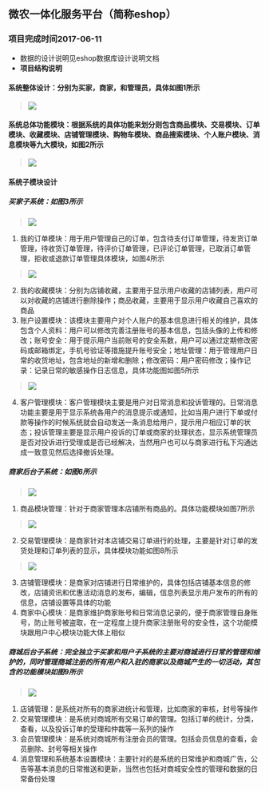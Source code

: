 ## 微农一体化服务平台（简称eshop）
### 项目完成时间2017-06-11
* 数据的设计说明见eshop数据库设计说明文档
* **项目结构说明**
#### 系统整体设计：分别为买家，商家，和管理员，具体如图1所示
> ![](Images/1.png)
#### 系统总体功能模块：根据系统的具体功能来划分则包含商品模块、交易模块、订单模块、收藏模块、店铺管理模块、购物车模块、商品搜索模块、个人账户模块、消息模块等九大模块，如图2所示
> ![](Images/2.png)
#### 系统子模块设计
##### 买家子系统：如图3所示
> ![](Images/3.png)
1. 我的订单模块：用于用户管理自己的订单，包含待支付订单管理，待发货订单管理，待收货订单管理，待评价订单管理，已评论订单管理，已取消订单管理，拒收或退款订单管理具体模块，如图4所示
> ![](Images/4.png)
2. 我的收藏模块：分别为店铺收藏，主要用于显示用户收藏的店铺列表，用户可以对收藏的店铺进行删除操作；商品收藏，主要用于显示用户收藏自己喜欢的商品
3. 账户设置模块：该模块主要用户对个人账户的基本信息进行相关的维护，具体包含个人资料：用户可以修改完善注册账号的基本信息，包括头像的上传和修改；账号安全：用于提示用户当前账号的安全系数，用户可以通过定期修改密码或邮箱绑定，手机号验证等措施提升账号安全；地址管理：用于管理用户日常的收货地址，包含地址的新增和删除；修改密码：用户密码修改；操作记录：记录日常的敏感操作日志信息，具体功能图如图5所示
> ![](Images/5.png)
4. 客户管理模块：客户管理模块主要是用户对日常消息和投诉管理的。日常消息功能主要是用于显示系统各用户的消息提示或通知，比如当用户进行下单或付款等操作的时候系统就会自动发送一条消息给用户，提示用户相应订单的状态；投诉管理主要是显示用户投诉的订单或商家的处理状态，显示系统管理员是否对投诉进行受理或是否已经解决，当然用户也可以与商家进行私下沟通达成一致意见然后选择撤诉处理。
##### 商家后台子系统：如图6所示
> ![](Images/6.png)
1. 商品模块管理：针对于商家管理本店铺所有商品的。具体功能模块如图7所示
> ![](Images/7.png)
2. 交易管理模块：是商家针对本店铺交易订单进行的处理，主要是针对订单的发货处理和订单列表的显示，具体模块功能如图8所示
> ![](Images/8.png)
3. 店铺管理模块：是商家对店铺进行日常维护的，具体包括店铺基本信息的修改，店铺资讯和优惠活动消息的发布，编辑，信息列表显示用户发布的所有的信息，店铺设置等具体的功能
4. 商家中心模块：是商家维护商家账号和日常消息记录的，便于商家管理自身账号，防止账号被盗取，在一定程度上提升商家注册账号的安全性，这个功能模块跟用户中心模块功能大体上相似
##### 商城后台子系统：完全独立于买家和用户子系统的主要对商城进行日常的管理和维护的，同时管理商城注册的所有用户和入驻的商家以及商城产生的一切活动，其包含的功能模块如图9所示
> ![](Images/9.png)
1. 店铺管理：是系统对所有的商家进统计和管理，比如商家的审核，封号等操作
2. 交易管理模块：是系统对商城所有交易订单的管理。包括订单的统计，分类，查看，以及投诉订单的受理和仲裁等一系列的操作
3. 会员管理模块：是系统对商城所有注册会员的管理。包括会员信息的查看，会员删除、封号等相关操作
4. 消息管理和系统基本设置模块：主要针对的是系统的日常维护和商城广告，公告等基本消息的日常推送和更新，当然也包括对商城安全性的管理和数据的日常备份处理
